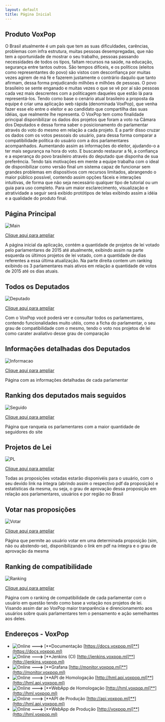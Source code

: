 ```yaml
---
layout: default
title: Página Inicial
---
```


## Produto VoxPop

O Brasil atualmente é um país que tem as suas dificuldades, carências, problemas com infra estrutura, muitas pessoas desempregadas, que não tem a oportunidade de mostrar o seu trabalho, pessoas passando necessidades de todos os tipos, faltam recursos na saúde, na educação, segurança entre tantos outros. São tempos difíceis, e os políticos (eleitos como representantes do povo) são vistos com desconfiança por muitas vezes agirem de má fé e fazerem justamente o contrário daquilo que tanto afirmam, dessa forma prejudicando milhões e milhões de pessoas. O povo brasileiro se sente enganado e muitas vezes o que se vê por aí são pessoas cada vez mais descrentes com a politicagem daqueles que estão lá para representá-los. Tendo como base o cenário atual brasileiro a proposta da equipe é criar uma aplicação web rápida (denominada VoxPop), que venha fazer esse elo entre o eleitor e ao candidato que compartilha das suas idéias, que realmente lhe representa. O VoxPop tem como finalidade principal disponibilizar os dados dos projetos que foram a voto na Câmara dos Deputados e dessa forma saber o posicionamento do parlamentar através do voto do mesmo em relação a cada projeto. E a partir disso cruzar os dados com os votos pessoais do usuário, para dessa forma comparar a compatibilidade política do usuário com a dos parlamentares acompanhados. Aumentando assim as informações do eleitor, ajudando-o a ter mais segurança na hora do voto. E  buscando restaurar a fé, a confiança e a esperança do povo brasileiro através do deputado que disponha de sua preferência.
Tendo tais motivações em mente a equipe trabalha com o ideal de disponibilizar como versão final um sistema capaz de funcionar sem grandes problemas em dispositivos com recursos limitados, abrangendo o maior público possível, contendo assim opções fáceis e interações intuitivas, de forma que não seja necessário qualquer tipo de tutorial ou um guia para uso completo. Para um maior esclarecimento, visualização e atratividade a seguir será exibido protótipos de telas exibindo assim a idéia e a qualidade do produto final.

## Página Principal
![Main](https://imgur.com/f17Y6Ax)

[Clique aqui para ampliar](https://i.imgur.com/f17Y6Ax.png)

A página inicial da aplicação, contém a quantidade de projetos de lei votado pelo parlamentares de 2015 até atualmente, exibindo assim na parte esquerda os últimos projetos de lei votado, com a quantidade de dias referentes a essa última atualização. Na parte direita contem um ranking exibindo os 3 parlamentares mais ativos em relação a quantidade de votos de 2015 até os dias atuais.

## Todos os Deputados
![Deputado](https://imgur.com/YbFnYfT)

[Clique aqui para ampliar](https://i.imgur.com/YbFnYfT.png)

Com o VoxPop você poderá ver e consultar todos os parlamentares, contendo funcionalidades muito utéis, como a ficha do parlamentar, o seu grau de compatibilidade com o mesmo, tendo o voto nos projetos de lei como carater avaliativo desse grau de comparação

## Informações detalhadas dos Deputados
![Informacao](https://imgur.com/MIBSqDf)

[Clique aqui para ampliar](https://i.imgur.com/MIBSqDf.png)

Página com as informações detalhadas de cada parlamentar

## Ranking dos deputados mais seguidos
![Seguido](https://imgur.com/YT8XsqI)

[Clique aqui para ampliar](https://i.imgur.com/YT8XsqI.png)

Página que ranqueia os parlamentares com a maior quantidade de seguidores do site

## Projetos de Lei
![PL](https://imgur.com/2o2jsM7)

[Clique aqui para ampliar]()

Todas as proposições votadas estarão disponivéis para o usuário, com o seu devido link na íntegra (abrindo assim o respectivo pdf da proposição) e estatísticas da mesma, ou seja, o grau de aprovação dessa proposição em relação aos parlamentares, usuários e por região no Brasil

## Votar nas proposições
![Votar](https://imgur.com/t0VYbnK)

[Clique aqui para ampliar](https://i.imgur.com/t0VYbnK.png)

Página que permite ao usuário votar em uma determinada proposição (sim, não ou abstendo-se), disponibilizando o link em pdf na íntegra e o grau de aprovação da mesma

## Ranking de compatibilidade
![Ranking](https://imgur.com/jh4BJXR)

[Clique aqui para ampliar](https://i.imgur.com/jh4BJXR.png)

Página com o ranking de compatibilidade de cada parlamentar com o usuário em questão tendo como base a votação nos projetos de lei. Visando assim dar ao VoxPop maior tranparência e direncionamento aos usuários sobre quais parlamentares tem o pensamento e ação semelhantes aos deles.

## Endereços - VoxPop

* ![Online](https://img.shields.io/badge/STATUS-Online-green.svg) **--->** [**Documentação [https://docs.voxpop.ml]**](https://docs.voxpop.ml)
* ![Online](https://img.shields.io/badge/STATUS-Online-green.svg) **--->** [**Jenkins (CI) [http://jenkins.voxpop.ml]**](http://jenkins.voxpop.ml)
* ![Online](https://img.shields.io/badge/STATUS-Online-green.svg) **--->** [**Grafana [http://monitor.voxpop.ml]**](http://monitor.voxpop.ml)
* ![Online](https://img.shields.io/badge/STATUS-Online-green.svg) **--->** [**API de Homologação [http://hml.api.voxpop.ml]**](http://hml.api.voxpop.ml)
* ![Online](https://img.shields.io/badge/STATUS-Online-green.svg) **--->** [**WebApp de Homologação [http://hml.voxpop.ml]**](http://hml.voxpop.ml)
* ![Online](https://img.shields.io/badge/STATUS-Online-green.svg) **--->** [**API de Produção [http://api.voxpop.ml]**](http://hml.api.voxpop.ml)
* ![Online](https://img.shields.io/badge/STATUS-Online-green.svg) **--->** [**WebApp de Produção [http://voxpop.ml]**](http://hml.voxpop.ml)
